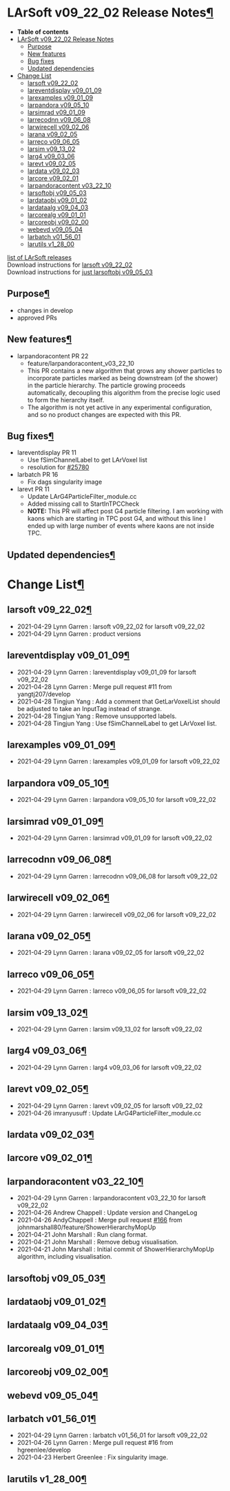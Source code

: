 LArSoft v09\_22\_02 Release Notes[¶](#LArSoft-v09_22_02-Release-Notes)
======================================================================

-   **Table of contents**
-   [LArSoft v09\_22\_02 Release Notes](#LArSoft-v09_22_02-Release-Notes)
    -   [Purpose](#Purpose)
    -   [New features](#New-features)
    -   [Bug fixes](#Bug-fixes)
    -   [Updated dependencies](#Updated-dependencies)
-   [Change List](#Change-List)
    -   [larsoft v09\_22\_02](#larsoft-v09_22_02)
    -   [lareventdisplay v09\_01\_09](#lareventdisplay-v09_01_09)
    -   [larexamples v09\_01\_09](#larexamples-v09_01_09)
    -   [larpandora v09\_05\_10](#larpandora-v09_05_10)
    -   [larsimrad v09\_01\_09](#larsimrad-v09_01_09)
    -   [larrecodnn v09\_06\_08](#larrecodnn-v09_06_08)
    -   [larwirecell v09\_02\_06](#larwirecell-v09_02_06)
    -   [larana v09\_02\_05](#larana-v09_02_05)
    -   [larreco v09\_06\_05](#larreco-v09_06_05)
    -   [larsim v09\_13\_02](#larsim-v09_13_02)
    -   [larg4 v09\_03\_06](#larg4-v09_03_06)
    -   [larevt v09\_02\_05](#larevt-v09_02_05)
    -   [lardata v09\_02\_03](#lardata-v09_02_03)
    -   [larcore v09\_02\_01](#larcore-v09_02_01)
    -   [larpandoracontent v03\_22\_10](#larpandoracontent-v03_22_10)
    -   [larsoftobj v09\_05\_03](#larsoftobj-v09_05_03)
    -   [lardataobj v09\_01\_02](#lardataobj-v09_01_02)
    -   [lardataalg v09\_04\_03](#lardataalg-v09_04_03)
    -   [larcorealg v09\_01\_01](#larcorealg-v09_01_01)
    -   [larcoreobj v09\_02\_00](#larcoreobj-v09_02_00)
    -   [webevd v09\_05\_04](#webevd-v09_05_04)
    -   [larbatch v01\_56\_01](#larbatch-v01_56_01)
    -   [larutils v1\_28\_00](#larutils-v1_28_00)

[list of LArSoft releases](LArSoft_release_list)\
Download instructions for [larsoft v09\_22\_02](http://scisoft.fnal.gov/scisoft/bundles/larsoft/v09_22_02/larsoft-v09_22_02.html)\
Download instructions for [just larsoftobj v09\_05\_03](http://scisoft.fnal.gov/scisoft/bundles/larsoftobj/v09_05_03/larsoftobj-v09_05_03.html)


Purpose[¶](#Purpose)
--------------------

-   changes in develop
-   approved PRs


New features[¶](#New-features)
------------------------------

-   larpandoracontent PR 22
    -   feature/larpandoracontent\_v03\_22\_10
    -   This PR contains a new algorithm that grows any shower particles to incorporate particles marked as being downstream (of the shower) in the particle hierarchy. The particle growing proceeds automatically, decoupling this algorithm from the precise logic used to form the hierarchy itself.
    -   The algorithm is not yet active in any experimental configuration, and so no product changes are expected with this PR.


Bug fixes[¶](#Bug-fixes)
------------------------

-   lareventdisplay PR 11
    -   Use fSimChannelLabel to get LArVoxel list
    -   resolution for [\#25780](/redmine/issues/25780 "Bug: Event Display Malfunction (Closed)")
-   larbatch PR 16
    -   Fix dags singularity image
-   larevt PR 11
    -   Update LArG4ParticleFilter\_module.cc
    -   Added missing call to StartInTPCCheck
    -   **NOTE:** This PR will affect post G4 particle filtering. I am working with kaons which are starting in TPC post G4, and without this line I ended up with large number of events where kaons are not inside TPC.


Updated dependencies[¶](#Updated-dependencies)
----------------------------------------------


Change List[¶](#Change-List)
============================


larsoft v09\_22\_02[¶](#larsoft-v09_22_02)
------------------------------------------

-   2021-04-29 Lynn Garren : larsoft v09\_22\_02 for larsoft v09\_22\_02
-   2021-04-29 Lynn Garren : product versions


lareventdisplay v09\_01\_09[¶](#lareventdisplay-v09_01_09)
----------------------------------------------------------

-   2021-04-29 Lynn Garren : lareventdisplay v09\_01\_09 for larsoft v09\_22\_02
-   2021-04-28 Lynn Garren : Merge pull request \#11 from yangtj207/develop
-   2021-04-28 Tingjun Yang : Add a comment that GetLarVoxelList should be adjusted to take an InputTag instead of strange.
-   2021-04-28 Tingjun Yang : Remove unsupported labels.
-   2021-04-28 Tingjun Yang : Use fSimChannelLabel to get LArVoxel list.


larexamples v09\_01\_09[¶](#larexamples-v09_01_09)
--------------------------------------------------

-   2021-04-29 Lynn Garren : larexamples v09\_01\_09 for larsoft v09\_22\_02


larpandora v09\_05\_10[¶](#larpandora-v09_05_10)
------------------------------------------------

-   2021-04-29 Lynn Garren : larpandora v09\_05\_10 for larsoft v09\_22\_02


larsimrad v09\_01\_09[¶](#larsimrad-v09_01_09)
----------------------------------------------

-   2021-04-29 Lynn Garren : larsimrad v09\_01\_09 for larsoft v09\_22\_02


larrecodnn v09\_06\_08[¶](#larrecodnn-v09_06_08)
------------------------------------------------

-   2021-04-29 Lynn Garren : larrecodnn v09\_06\_08 for larsoft v09\_22\_02


larwirecell v09\_02\_06[¶](#larwirecell-v09_02_06)
--------------------------------------------------

-   2021-04-29 Lynn Garren : larwirecell v09\_02\_06 for larsoft v09\_22\_02


larana v09\_02\_05[¶](#larana-v09_02_05)
----------------------------------------

-   2021-04-29 Lynn Garren : larana v09\_02\_05 for larsoft v09\_22\_02


larreco v09\_06\_05[¶](#larreco-v09_06_05)
------------------------------------------

-   2021-04-29 Lynn Garren : larreco v09\_06\_05 for larsoft v09\_22\_02


larsim v09\_13\_02[¶](#larsim-v09_13_02)
----------------------------------------

-   2021-04-29 Lynn Garren : larsim v09\_13\_02 for larsoft v09\_22\_02


larg4 v09\_03\_06[¶](#larg4-v09_03_06)
--------------------------------------

-   2021-04-29 Lynn Garren : larg4 v09\_03\_06 for larsoft v09\_22\_02


larevt v09\_02\_05[¶](#larevt-v09_02_05)
----------------------------------------

-   2021-04-29 Lynn Garren : larevt v09\_02\_05 for larsoft v09\_22\_02
-   2021-04-26 imranyusuff : Update LArG4ParticleFilter\_module.cc


lardata v09\_02\_03[¶](#lardata-v09_02_03)
------------------------------------------


larcore v09\_02\_01[¶](#larcore-v09_02_01)
------------------------------------------


larpandoracontent v03\_22\_10[¶](#larpandoracontent-v03_22_10)
--------------------------------------------------------------

-   2021-04-29 Lynn Garren : larpandoracontent v03\_22\_10 for larsoft v09\_22\_02
-   2021-04-26 Andrew Chappell : Update version and ChangeLog
-   2021-04-26 AndyChappell : Merge pull request [\#166](/redmine/issues/166 "Feature: Correctly handle all signals of interest (Closed)") from johnmarshall80/feature/ShowerHierarchyMopUp
-   2021-04-21 John Marshall : Run clang format.
-   2021-04-21 John Marshall : Remove debug visualisation.
-   2021-04-21 John Marshall : Initial commit of ShowerHierarchyMopUp algorithm, including visualisation.


larsoftobj v09\_05\_03[¶](#larsoftobj-v09_05_03)
------------------------------------------------


lardataobj v09\_01\_02[¶](#lardataobj-v09_01_02)
------------------------------------------------


lardataalg v09\_04\_03[¶](#lardataalg-v09_04_03)
------------------------------------------------


larcorealg v09\_01\_01[¶](#larcorealg-v09_01_01)
------------------------------------------------


larcoreobj v09\_02\_00[¶](#larcoreobj-v09_02_00)
------------------------------------------------


webevd v09\_05\_04[¶](#webevd-v09_05_04)
----------------------------------------


larbatch v01\_56\_01[¶](#larbatch-v01_56_01)
--------------------------------------------

-   2021-04-29 Lynn Garren : larbatch v01\_56\_01 for larsoft v09\_22\_02
-   2021-04-26 Lynn Garren : Merge pull request \#16 from hgreenlee/develop
-   2021-04-23 Herbert Greenlee : Fix singularity image.


larutils v1\_28\_00[¶](#larutils-v1_28_00)
------------------------------------------
